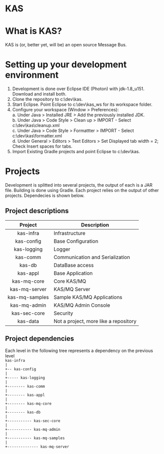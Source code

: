 KAS
===

# What is KAS?
KAS is (or, better yet, will be) an open source Message Bus.

# Setting up your development environment
1. Development is done over Eclipse IDE (Photon) with jdk-1.8_u151. Download and install both.
2. Clone the repository to c:\dev\kas.
3. Start Eclipse. Point Eclipse to c:\dev\kas_ws for its workspace folder.
4. Configure your workspace (Window > Preferences):<br>
  a. Under Java > Installed JRE > Add the previously installed JDK.<br>
  b. Under Java > Code Style > Clean up > IMPORT - Select c:\dev\kas\cleanup.xml<br>
  c. Under Java > Code Style > Formattter > IMPORT - Select c:\dev\kas\formatter.xml<br>
  d. Under General > Editors > Text Editors > Set Displayed tab width = 2; Check Insert spaces for tabs.<br>
5. Import Existing Gradle projects and point Eclipse to c:\dev\kas.

# Projects
Development is splitted into several projects, the output of each is a JAR file. Building is done using Gradle.
Each project relies on the output of other projects. Dependecies is shown below.

## Project descriptions

| Project        | Description   |
|:--------------:|---------------|
| kas-infra      | Infrastructure |
| kas-config     | Base Configuration |
| kas-logging    | Logger |
| kas-comm       | Communication and Serialization |
| kas-db         | DataBase access |
| kas-appl       | Base Application |
| kas-mq-core    | Core KAS/MQ |
| kas-mq-server  | KAS/MQ Server     |
| kas-mq-samples | Sample KAS/MQ Applications |
| kas-mq-admin   | KAS/MQ Admin Console |
| kas-sec-core   | Security |
| kas-data       | Not a project, more like a repository |

## Project dependencies
Each level in the following tree represents a dependency on the previous level<br>
`kas-infra`<br>
`|`<br>
`+-- kas-config`<br>
`|`<br>
`+----- kas-logging`<br>
`|`<br>
`+-------- kas-comm`<br>
`|`<br>
`+-------- kas-appl`<br>
`|`<br>
`+-------- kas-mq-core`<br>
`|`<br>
`+-------- kas-db`<br>
`|`<br>
`+----------- kas-sec-core`<br>
`|`<br>
`+----------- kas-mq-admin`<br>
`|`<br>
`+----------- kas-mq-samples`<br>
`|`<br>
`+-------------- kas-mq-server`<br>
